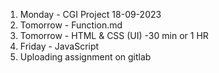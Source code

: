 1. Monday - CGI Project 18-09-2023
2. Tomorrow - Function.md
3. Tomorrow - HTML & CSS (UI) -30 min or 1 HR
4. Friday - JavaScript
5. Uploading assignment on gitlab
